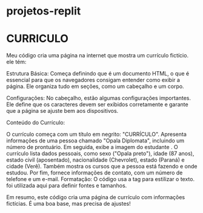 # projetos-replit

# CURRICULO 

  Meu código cria uma página na internet que mostra um currículo fictício. ele tém:

  Estrutura Básica: Começa definindo que é um documento HTML, o que é essencial para que os navegadores consigam entender como exibir a página. Ele organiza tudo em seções, como um cabeçalho e um corpo.

  Configurações: No cabeçalho, estão algumas configurações importantes. Ele define que os caracteres devem ser exibidos corretamente e garante que a página se ajuste bem aos dispositivos.

  Conteúdo do Currículo:

  O currículo começa com um título em negrito: "CURRÍCULO".
  Apresenta informações de uma pessoa chamado "Opala Diplomata", incluindo um número de prontuário.
  Em seguida, exibe a imagem do estudante .
  O currículo lista dados pessoais, como sexo ("Opala preto"), idade (87 anos), estado civil (aposentado), nacionalidade (Chevrolet), estado (Paraná) e cidade (Verê).
  Também mostra os cursos que a pessoa está fazendo e onde estudou.
  Por fim, fornece informações de contato, com um número de telefone e um e-mail.
  Formatação: O código usa a tag <font> para estilizar o texto. foi utilizada aqui para definir fontes e tamanhos.

 
  Em resumo, este código cria uma página de currículo com informações fictícias. É uma boa base, mas precisa de ajustes!
